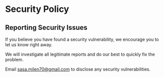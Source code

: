 # Security Policy

## Reporting Security Issues

If you believe you have found a security vulnerability, we encourage you to let us know right away.

We will investigate all legitimate reports and do our best to quickly fix the problem.

Email sasa.milen70@gmail.com to disclose any security vulnerabilities.
